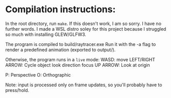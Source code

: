 # Compilation instructions:
In the root directory, run `make`.
If this doesn't work, I am so sorry. I have no further words. I made a WSL distro soley for this project because I struggled so much with installing GLEW/GLFW3.

The program is compiled to build/raytracer.exe Run it with the -a flag to render a predefined animation (exported to output/). 

Otherwise, the program runs in a `live` mode:
WASD: move
LEFT/RIGHT ARROW: Cycle object look direction focus
UP ARROW: Look at origin

P: Perspective
O: Orthographic

Note: input is processed only on frame updates, so you'll probably have to press/hold.